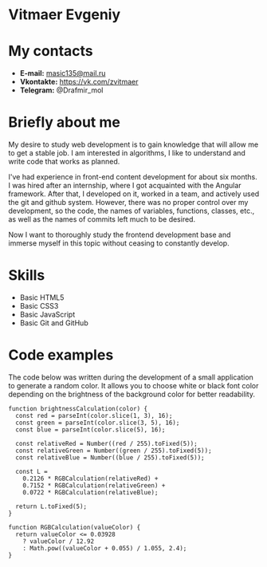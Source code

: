# Vitmaer Evgeniy

# My contacts

- **E-mail:** masic135@mail.ru
- **Vkontakte:** https://vk.com/zvitmaer
- **Telegram:** @Drafmir_mol

# Briefly about me

My desire to study web development is to gain knowledge that will allow me to get a stable job. I am interested in algorithms, I like to understand and write code that works as planned.

I've had experience in front-end content development for about six months. I was hired after an internship, where I got acquainted with the Angular framework. After that, I developed on it, worked in a team, and actively used the git and github system. However, there was no proper control over my development, so the code, the names of variables, functions, classes, etc., as well as the names of commits left much to be desired.

Now I want to thoroughly study the frontend development base and immerse myself in this topic without ceasing to constantly develop.

# Skills

- Basic HTML5
- Basic CSS3
- Basic JavaScript
- Basic Git and GitHub

# Code examples

The code below was written during the development of a small application to generate a random color. It allows you to choose white or black font color depending on the brightness of the background color for better readability.

```
function brightnessCalculation(color) {
  const red = parseInt(color.slice(1, 3), 16);
  const green = parseInt(color.slice(3, 5), 16);
  const blue = parseInt(color.slice(5), 16);

  const relativeRed = Number((red / 255).toFixed(5));
  const relativeGreen = Number((green / 255).toFixed(5));
  const relativeBlue = Number((blue / 255).toFixed(5));

  const L =
    0.2126 * RGBCalculation(relativeRed) +
    0.7152 * RGBCalculation(relativeGreen) +
    0.0722 * RGBCalculation(relativeBlue);

  return L.toFixed(5);
}

function RGBCalculation(valueColor) {
  return valueColor <= 0.03928
    ? valueColor / 12.92
    : Math.pow((valueColor + 0.055) / 1.055, 2.4);
}
```
